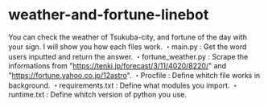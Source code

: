 # weather-and-fortune-linebot
You can check the weather of Tsukuba-city, and fortune of the day with your sign. 
I will show you how each files work.
・main.py : Get the word users inputted and return the answer.
・fortune_weather.py : Scrape the informations from "https://tenki.jp/forecast/3/11/4020/8220/" and "https://fortune.yahoo.co.jp/12astro".
・Procfile : Define whitch file works in background.
・requirements.txt : Define what modules you import.
・runtime.txt : Define whitch version of python you use.
